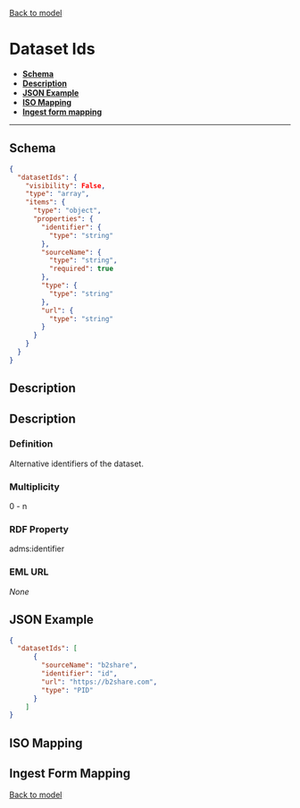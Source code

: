 [Back to model](_base.md)

# Dataset Ids

- **[Schema](#schema)**
- **[Description](#description)**
- **[JSON Example](#json-example)**
- **[ISO Mapping](#iso-mapping)**
- **[Ingest form mapping](#ingest-form-mapping)**
---
## Schema
```json
{
  "datasetIds": {
    "visibility": False,
    "type": "array",
    "items": {
      "type": "object",
      "properties": {
        "identifier": {
          "type": "string"
        },
        "sourceName": {
          "type": "string",
          "required": true
        },
        "type": {
          "type": "string"
        },
        "url": {
          "type": "string"
        }
      }
    }
  }
}
```
## Description

## Description
### Definition
Alternative identifiers of the dataset.
### Multiplicity
0 - n
### RDF Property
adms:identifier
### EML URL
_None_
## JSON Example
```json
{
  "datasetIds": [
      {
        "sourceName": "b2share",
        "identifier": "id",
        "url": "https://b2share.com",
        "type": "PID"
      }
    ]
}
```
## ISO Mapping
## Ingest Form Mapping


[Back to model](_base.md)
